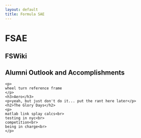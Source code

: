 ```yaml
---
layout: default
title: Formula SAE
---
```

<html>
<title></title>
<body>
	<h1>FSAE</h1>
	<h2>FSWiki</h2>
	<h2>Alumni Outlook and Accomplishments</h2>
	
	<p>
	wheel turn reference frame
	</p>
	<h3>Aero</h3>
	<p>yeah, but just don't do it... put the rant here later</p>
	<h2>The Glory Days</h2>
	<p>
	matlab link splay calcs<br>
	testing in nyc<br>
	competition<br>
	being in charge<br>
	</p>
<body>
</html>